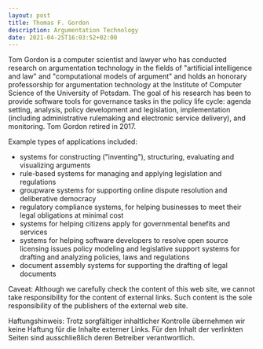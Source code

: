 ```yaml
---
layout: post
title: Thomas F. Gordon
description: Argumentation Technology
date: 2021-04-25T16:03:52+02:00
---
```


Tom Gordon is a computer scientist and lawyer who has conducted research on argumentation technology in the fields
of "artificial intelligence and law" and "computational models of
argument" and holds an honorary professorship for argumentation
technology at the Institute of Computer Science of the University of
Potsdam. The goal of his research has been to provide software tools for
governance tasks in the policy life cycle: agenda setting, analysis,
policy development and legislation, implementation (including
administrative rulemaking and electronic service delivery), and
monitoring. Tom Gordon retired in 2017.

Example types of applications included: 

- systems for constructing ("inventing"), structuring, evaluating and
  visualizing arguments
- rule-based systems for managing and applying legislation and
  regulations
- groupware systems for supporting online dispute resolution and
  deliberative democracy
- regulatory compliance systems, for helping businesses to meet their
  legal obligations at minimal cost
- systems for helping citizens apply for governmental benefits and
  services
- systems for helping software developers to resolve open source
  licensing issues policy modeling and legislative support systems for
  drafting and analyzing policies, laws and regulations
- document assembly systems for supporting the drafting of legal
  documents

Caveat: Although we carefully check the content of this web site, we
cannot take responsibility for the content of external links. Such
content is the sole responsibility of the publishers of the external
web site.

Haftungshinweis: Trotz sorgfältiger inhaltlicher Kontrolle übernehmen
wir keine Haftung für die Inhalte externer Links. Für den Inhalt der
verlinkten Seiten sind ausschließlich deren Betreiber verantwortlich.
